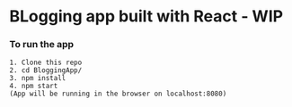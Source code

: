 # BLogging app built with React - WIP

### To run the app

```
1. Clone this repo
2. cd BloggingApp/
3. npm install
4. npm start
(App will be running in the browser on localhost:8080)
```
